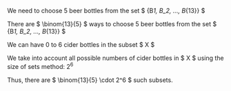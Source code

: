 We need to choose 5 beer bottles from the set $ {B*1, B_2, ..., B*{13}} $

There are $ \binom{13}{5} $ ways to choose 5 beer bottles from the set $ {B*1, B_2, ..., B*{13}} $

We can have 0 to 6 cider bottles in the subset $ X $

We take into account all possible numbers of cider bottles in $ X $ using the size of sets method: $2^6$

Thus, there are $ \binom{13}{5} \cdot 2^6 $ such subsets.
